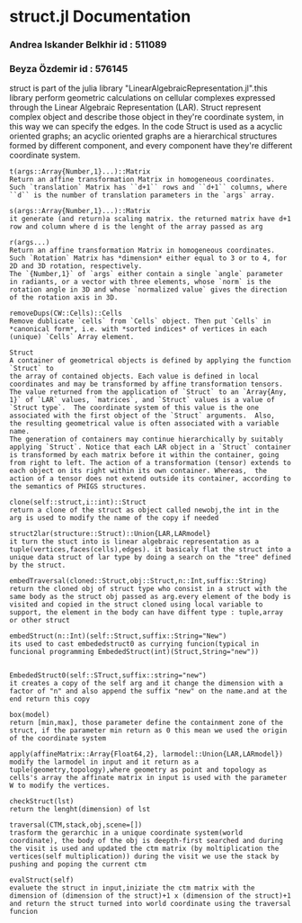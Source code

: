 # struct.jl Documentation
###  Andrea Iskander Belkhir id : 511089
###  Beyza Özdemir id : 576145

struct is part of the julia library "LinearAlgebraicRepresentation.jl".this library perform geometric calculations on cellular complexes expressed through the Linear Algebraic Representation (LAR). Struct represent complex object and describe those object in they're coordinate system, in this way we can specify the edges. In the code Struct is used as a acyclic oriented graphs; an acyclic oriented graphs are a hierarchical structures formed by different component, and every component have they're different coordinate system.

```@docs
t(args::Array{Number,1}...)::Matrix
Return an affine transformation Matrix in homogeneous coordinates. Such `translation` Matrix has ``d+1`` rows and ``d+1`` columns, where ``d`` is the number of translation parameters in the `args` array.
```


```@docs
s(args::Array{Number,1}...)::Matrix
it generate (and return)a scaling matrix. the returned matrix have d+1 row and column where d is the lenght of the array passed as arg
```

```@docs
r(args...)
Return an affine transformation Matrix in homogeneous coordinates. Such `Rotation` Matrix has *dimension* either equal to 3 or to 4, for 2D and 3D rotation, respectively.
The `{Number,1}` of `args` either contain a single `angle` parameter in radiants, or a vector with three elements, whose `norm` is the rotation angle in 3D and whose `normalized value` gives the direction of the rotation axis in 3D.
```


```@docs
removeDups(CW::Cells)::Cells
Remove dublicate `cells` from `Cells` object. Then put `Cells` in *canonical form*, i.e. with *sorted indices* of vertices in each (unique) `Cells` Array element.
```

```@docs
Struct
A container of geometrical objects is defined by applying the function `Struct` to
the array of contained objects. Each value is defined in local coordinates and may be transformed by affine transformation tensors.
The value returned from the application of `Struct` to an `Array{Any, 1}` of `LAR` values, `matrices`, and `Struct` values is a value of
`Struct type`.  The coordinate system of this value is the one associated with the first object of the `Struct` arguments.  Also,
the resulting geometrical value is often associated with a variable name.
The generation of containers may continue hierarchically by suitably applying `Struct`. Notice that each LAR object in a `Struct` container is transformed by each matrix before it within the container, going from right to left. The action of a transformation (tensor) extends to each object on its right within its own container. Whereas,  the action of a tensor does not extend outside its container, according to the semantics of PHIGS structures.
```

```@docs
clone(self::struct,i::int)::Struct
return a clone of the struct as object called newobj,the int in the arg is used to modify the name of the copy if needed
```

```@docs
struct2lar(structure::Struct)::Union{LAR,LARmodel}
it turn the stuct into is linear algebraic representation as a tuple(vertices,faces(cells),edges). it basicaly flat the struct into a unique data struct of lar type by doing a search on the "tree" defined by the struct.
```

```@docs
embedTraversal(cloned::Struct,obj::Struct,n::Int,suffix::String)
return the cloned obj of struct type who consist in a struct with the same body as the struct obj passed as arg.every element of the body is visited and copied in the struct cloned using local variable to support, the element in the body can have diffent type : tuple,array or other struct
```

```@docs
embedStruct(n::Int)(self::Struct,suffix::String="New")
its used to cast embededstruct0 as currying funcion(typical in funcional programming EmbededStruct(int)(Struct,String="new"))
```

```@docs

EmbededStruct0(self::STruct,suffix::string="new")
it creates a copy of the self arg and it change the dimension with a factor of "n" and also append the suffix "new" on the name.and at the end return this copy
```

```@docs
box(model)
return [min,max], those parameter define the containment zone of the struct, if the parameter min return as 0 this mean we used the origin of the coordinate system
```

```@docs
apply(affineMatrix::Array{Float64,2}, larmodel::Union{LAR,LARmodel})
modify the larmodel in input and it return as a tuple(geometry,topology),where geometry as point and topology as cells's array the affinate matrix in input is used with the parameter W to modify the vertices.
```

```@docs
checkStruct(lst)
return the lenght(dimension) of lst
```

```@docs
traversal(CTM,stack,obj,scene=[])
trasform the gerarchic in a unique coordinate system(world coordinate), the body of the obj is deepth-first searched and during the visit is used and updated the ctm matrix (by moltiplication the vertices(self multiplication)) during the visit we use the stack by pushing and poping the current ctm
```

```@docs
evalStruct(self)
evaluete the struct in input,iniziate the ctm matrix with the dimension of (dimension of the struct)+1 x (dimension of the struct)+1 and return the struct turned into world coordinate using the traversal funcion

```

